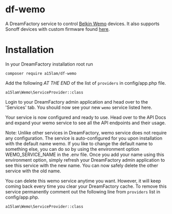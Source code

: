 # df-wemo
A DreamFactory service to control [Belkin Wemo](http://www.belkin.com/us/Products/c/home-automation/) devices. It also supports Sonoff devices with custom firmware found [here](https://github.com/a15lam/sonoff/blob/master/arduino/SSDP_and_webserver/SSDP_and_webserver.ino).

# Installation
In your DreamFactory installation root run 

    composer require a15lam/df-wemo
    
Add the following *AT THE END* of the list of <code>providers</code> in config/app.php file.

    a15lam\Wemo\ServiceProvider::class
    
Login to your DreamFactory admin application and head over to the 'Services' tab. You should now see your new <code>wemo</code> service listed here. 

Your service is now configured and ready to use. Head over to the API Docs and expand your wemo service to see all the API endpoints and their usage.

Note: Unlike other services in DreamFactory, wemo service does not require any configuration. The service is auto-configured for you upon installation with the default name wemo. 
If you like to change the default name to something else, you can do so by using the environment option WEMO_SERVICE_NAME in the .env file. 
Once you add your name using this environment option, simply refresh your DreamFactory admin application to see this service with the new name. 
You can now safely delete the other service with the old name.

You can delete this wemo service anytime you want. However, it will keep coming back every time you clear your DreamFactory cache. 
To remove this service permanently comment out the following line from <code>providers</code> list in config/app.php.

    a15lam\Wemo\ServiceProvider::class
